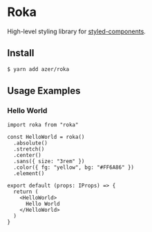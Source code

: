 # Roka

High-level styling library for [styled-components](https://github.com/styled-components/styled-components).

## Install

```bash
$ yarn add azer/roka
```

## Usage Examples

### Hello World

```tsx
import roka from "roka"

const HelloWorld = roka()
  .absolute()
  .stretch()
  .center()
  .sans({ size: "3rem" })
  .color({ fg: "yellow", bg: "#FF6A86" })
  .element()

export default (props: IProps) => {
  return (
    <HelloWorld>
      Hello World
    </HelloWorld>
  )
}
```
